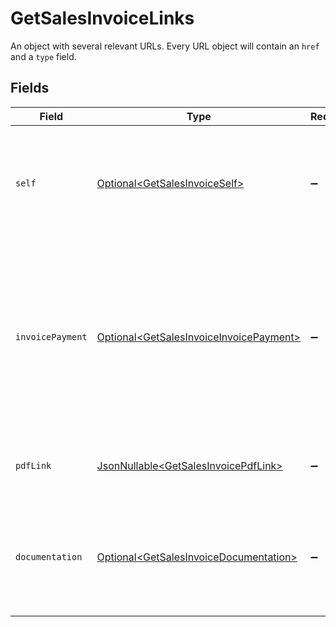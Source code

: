 # GetSalesInvoiceLinks

An object with several relevant URLs. Every URL object will contain an `href` and a `type` field.


## Fields

| Field                                                                                                                                                       | Type                                                                                                                                                        | Required                                                                                                                                                    | Description                                                                                                                                                 |
| ----------------------------------------------------------------------------------------------------------------------------------------------------------- | ----------------------------------------------------------------------------------------------------------------------------------------------------------- | ----------------------------------------------------------------------------------------------------------------------------------------------------------- | ----------------------------------------------------------------------------------------------------------------------------------------------------------- |
| `self`                                                                                                                                                      | [Optional\<GetSalesInvoiceSelf>](../../models/operations/GetSalesInvoiceSelf.md)                                                                            | :heavy_minus_sign:                                                                                                                                          | In v2 endpoints, URLs are commonly represented as objects with an `href` and `type` field.                                                                  |
| `invoicePayment`                                                                                                                                            | [Optional\<GetSalesInvoiceInvoicePayment>](../../models/operations/GetSalesInvoiceInvoicePayment.md)                                                        | :heavy_minus_sign:                                                                                                                                          | The URL your customer should visit to make payment for the invoice. This is where you should redirect the<br/>customer to unless the `status` is set to `paid`. |
| `pdfLink`                                                                                                                                                   | [JsonNullable\<GetSalesInvoicePdfLink>](../../models/operations/GetSalesInvoicePdfLink.md)                                                                  | :heavy_minus_sign:                                                                                                                                          | The URL the invoice is available at, if generated.                                                                                                          |
| `documentation`                                                                                                                                             | [Optional\<GetSalesInvoiceDocumentation>](../../models/operations/GetSalesInvoiceDocumentation.md)                                                          | :heavy_minus_sign:                                                                                                                                          | In v2 endpoints, URLs are commonly represented as objects with an `href` and `type` field.                                                                  |